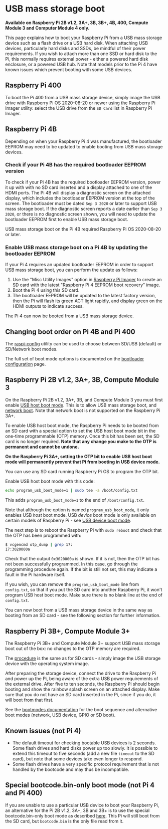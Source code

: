 # USB mass storage boot

**Available on Raspberry Pi 2B v1.2, 3A+, 3B, 3B+, 4B, 400, Compute Module 3 and Computer Module 4 only.**

This page explains how to boot your Raspberry Pi from a USB mass storage device such as a flash drive or a USB hard disk. When attaching USB devices, particularly hard disks and SSDs, be mindful of their power requirements. If you wish to attach more than one SSD or hard disk to the Pi, this normally requires external power - either a powered hard disk enclosure, or a powered USB hub. Note that models prior to the Pi 4 have known issues which prevent booting with some USB devices.

<a name="pi400"></a>
## Raspberry Pi 400
To boot the Pi 400 from a USB mass storage device, simply image the USB drive with Raspberry Pi OS 2020-08-20 or newer using the Raspberry Pi Imager utility: select the USB drive from the `SD Card` list in Raspberry Pi Imager.

<a name="pi4"></a>
## Raspberry Pi 4B
Depending on when your Raspberry Pi 4 was manufactured, the bootloader EEPROM may need to be updated to enable booting from USB mass storage devices. 

### Check if your Pi 4B has the required bootloader EEPROM version

To check if your Pi 4B has the required bootloader EEPROM version, power it up with with no SD card inserted and a display attached to one of the HDMI ports. The Pi 4B will display a diagnostic screen on the attached display, which includes the bootloader EEPROM version at the top of the screen. The bootloader must be dated `Sep 3 2020` or later to support USB mass storage boot. If the diagnostic screen reports a date earlier than `Sep 3 2020`, or there is no diagnostic screen shown, you will need to update the bootloader EEPROM first to enable USB mass storage boot.

USB mass storage boot on the Pi 4B required Raspberry Pi OS 2020-08-20 or later.


### Enable USB mass storage boot on a Pi 4B by updating the bootloader EEPROM
If your Pi 4 requires an updated bootloader EEPROM in order to support USB mass storage boot, you can perform the update as follows:

1. Use the "Misc Utility Images" option in [Raspberry Pi Imager](https://www.raspberrypi.org/downloads/) to create an SD card with the latest "Raspberry Pi 4 EEPROM boot recovery" image.
1. Boot the Pi 4 using this SD card.
1. The bootloader EEPROM will be updated to the latest factory version, then the Pi will flash its green ACT light rapidly, and display green on the HDMI outputs to indicate success.

The Pi 4 can now be booted from a USB mass storage device.

## Changing boot order on Pi 4B and Pi 400

The [raspi-config](../../../configuration/raspi-config.md) utility can be used to choose between SD/USB (default) or SD/Network boot modes.

The full set of boot mode options is documented on the [bootloader configuration](../bcm2711_bootloader_config.md) page.


## Raspberry Pi 2B v1.2, 3A+, 3B, Compute Module 3

On the Raspberry Pi 2B v1.2, 3A+, 3B, and Compute Module 3 you must first enable [USB host boot mode](host.md). This is to allow USB mass storage boot, and [network boot](net.md). Note that network boot is not supported on the Raspberry Pi 3A+.

To enable USB host boot mode, the Raspberry Pi needs to be booted from an SD card with a special option to set the USB host boot mode bit in the one-time programmable (OTP) memory. Once this bit has been set, the SD card is no longer required. **Note that any change you make to the OTP is permanent and cannot be undone.**

**On the Raspberry Pi 3A+, setting the OTP bit to enable USB host boot mode will permanently prevent that Pi from booting in USB device mode.**

You can use any SD card running Raspberry Pi OS to program the OTP bit.

Enable USB host boot mode with this code:

```bash
echo program_usb_boot_mode=1 | sudo tee -a /boot/config.txt
```

This adds `program_usb_boot_mode=1` to the end of `/boot/config.txt`.

Note that although the option is named `program_usb_boot_mode`, it only enables USB *host* boot mode. USB *device* boot mode is only available on certain models of Raspberry Pi - see [USB device boot mode](device.md).

The next step is to reboot the Raspberry Pi with `sudo reboot` and check that the OTP has been programmed with:

```bash
$ vcgencmd otp_dump | grep 17:
17:3020000a
```

Check that the output `0x3020000a` is shown. If it is not, then the OTP bit has not been successfully programmed. In this case, go through the programming procedure again. If the bit is still not set, this may indicate a fault in the Pi hardware itself.

If you wish, you can remove the `program_usb_boot_mode` line from `config.txt`, so that if you put the SD card into another Raspberry Pi, it won't program USB host boot mode. Make sure there is no blank line at the end of `config.txt`.

You can now boot from a USB mass storage device in the same way as booting from an SD card - see the following section for further information.

## Raspberry Pi 3B+, Compute Module 3+

The Raspberry Pi 3B+ and Compute Module 3+ support USB mass storage boot out of the box: no changes to the OTP memory are required.

The [procedure](../../../installation/installing-images) is the same as for SD cards - simply image the USB storage device with the operating system image.

After preparing the storage device, connect the drive to the Raspberry Pi and power up the Pi, being aware of the extra USB power requirements of the external drive.
After five to ten seconds, the Raspberry Pi should begin booting and show the rainbow splash screen on an attached display. Make sure that you do not have an SD card inserted in the Pi, since if you do, it will boot from that first.

See the [bootmodes documentation](README.md) for the boot sequence and alternative boot modes (network, USB device, GPIO or SD boot).

## Known issues (not Pi 4)

- The default timeout for checking bootable USB devices is 2 seconds. Some flash drives and hard disks power up too slowly. It is possible to extend this timeout to five seconds (add a new file `timeout` to the SD card), but note that some devices take even longer to respond.
- Some flash drives have a very specific protocol requirement that is not handled by the bootcode and may thus be incompatible.

## Special bootcode.bin-only boot mode (not Pi 4 and Pi 400)
If you are unable to use a particular USB device to boot your Raspberry Pi, an alternative for the Pi 2B v1.2, 3A+, 3B and 3B+ is to use the special bootcode.bin-only boot mode as described [here](README.md). This Pi will still boot from the SD card, but `bootcode.bin` is the only file read from it.
